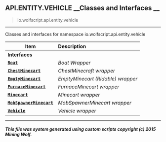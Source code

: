 ## API.ENTITY.VEHICLE __Classes and Interfaces __

>io.wolfscript.api.entity.vehicle

---

Classes and interfaces for namespace io.wolfscript.api.entity.vehicle

Item | Description   
--- | :--- 
__Interfaces__|
__[`Boat`](Boat.md)__ | _Boat Wrapper_ 
__[`ChestMinecart`](ChestMinecart.md)__ | _ChestMinecraft wrapper_ 
__[`EmptyMinecart`](EmptyMinecart.md)__ | _EmptyMinecart (Ridable) wrapper_ 
__[`FurnaceMinecart`](FurnaceMinecart.md)__ | _FurnaceMinecart wrapper_ 
__[`Minecart`](Minecart.md)__ | _Minecart wrapper_ 
__[`MobSpawnerMinecart`](MobSpawnerMinecart.md)__ | _MobSpawnerMinecart wrapper_ 
__[`Vehicle`](Vehicle.md)__ | _Vehicle wrapper_ 



---



##### This file was system generated using custom scripts copyright (c) 2015 Mining Wolf.
	

